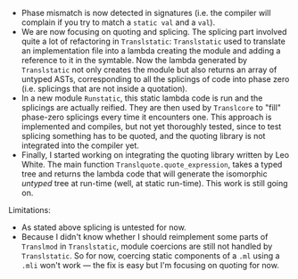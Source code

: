 * Phase mismatch is now detected in signatures (i.e. the compiler will complain if you try to match a `static val` and a `val`).
* We are now focusing on quoting and splicing. The splicing part involved quite a lot of refactoring in `Translstatic`: `Translstatic` used to translate an implementation file into a lambda creating the module and adding a reference to it in the symtable. Now the lambda generated by `Translstatic` not only creates the module but also returns an array of untyped ASTs, corresponding to all the splicings of code into phase zero (i.e. splicings that are not inside a quotation).
* In a new module `Runstatic`, this static lambda code is run and the splicings are actually reified. They are then used by `Translcore` to "fill" phase-zero splicings every time it encounters one. This approach is implemented and compiles, but not yet thoroughly tested, since to test splicing something has to be quoted, and the quoting library is not integrated into the compiler yet.
* Finally, I started working on integrating the quoting library written by Leo White. The main function `Translquote.quote_expression`, takes a typed tree and returns the lambda code that will generate the isomorphic *untyped* tree at run-time (well, at static run-time). This work is still going on.

Limitations:  
* As stated above splicing is untested for now.
* Because I didn't know whether I should reimplement some parts of `Translmod` in `Translstatic`, module coercions are still not handled by `Translstatic`. So for now, coercing static components of a `.ml` using a `.mli` won't work — the fix is easy but I'm focusing on quoting for now.

